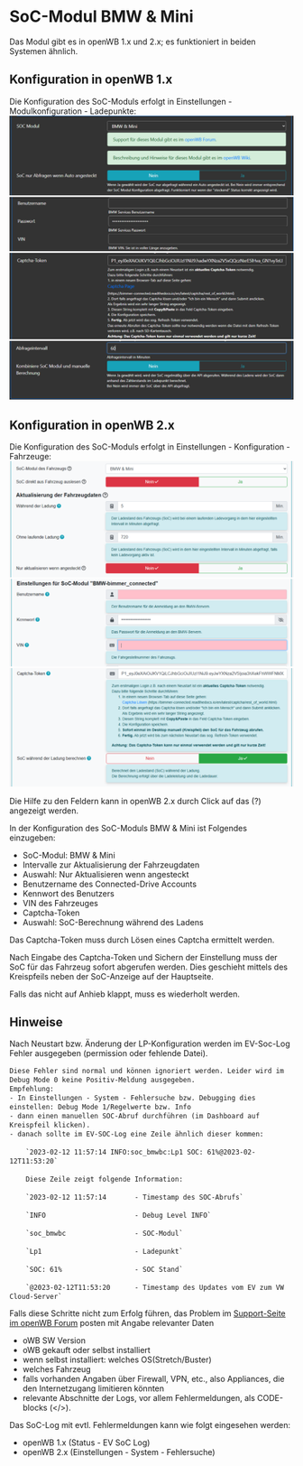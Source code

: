# SoC-Modul BMW & Mini

Das Modul gibt es in openWB 1.x und 2.x; es funktioniert in beiden Systemen ähnlich.

## Konfiguration in openWB 1.x

Die Konfiguration des SoC-Moduls erfolgt in Einstellungen - Modulkonfiguration - Ladepunkte:
![BMW-Settings 1.9-1](SoC-BMW-19-settings-1.PNG)
![BMW-Settings 1.9-2](SoC-BMW-19-settings-2.PNG)
![BMW-Settings 1.9-3](SoC-BMW-19-settings-3.PNG)
![BMW-Settings 1.9-4](SoC-BMW-19-settings-4.PNG)

## Konfiguration in openWB 2.x

Die Konfiguration des SoC-Moduls erfolgt in Einstellungen - Konfiguration - Fahrzeuge:
![BMW-Settings 2.x-1](SoC-BMW-20-settings-1.PNG)
![BMW-Settings 2.x-2](SoC-BMW-20-settings-2.PNG)
![BMW-Settings 2.x-3](SoC-BMW-20-settings-3.PNG)

Die Hilfe zu den Feldern kann in openWB 2.x durch Click auf das (?) angezeigt werden.

In der Konfiguration des SoC-Moduls BMW & Mini ist Folgendes einzugeben:

- SoC-Modul: BMW & Mini
- Intervalle zur Aktualisierung der Fahrzeugdaten
- Auswahl: Nur Aktualisieren wenn angesteckt
- Benutzername des Connected-Drive Accounts
- Kennwort des Benutzers
- VIN des Fahrzeuges
- Captcha-Token
- Auswahl: SoC-Berechnung während des Ladens

Das Captcha-Token muss durch Lösen eines Captcha ermittelt werden.

Nach Eingabe des Captcha-Token und Sichern der Einstellung muss der SoC für das Fahrzeug sofort abgerufen werden. Dies geschieht mittels des Kreispfeils neben der SoC-Anzeige auf der Hauptseite.

Falls das nicht auf Anhieb klappt, muss es wiederholt werden.

## Hinweise

Nach Neustart bzw. Änderung der LP-Konfiguration werden im EV-Soc-Log Fehler ausgegeben (permission oder fehlende Datei).

    Diese Fehler sind normal und können ignoriert werden. Leider wird im Debug Mode 0 keine Positiv-Meldung ausgegeben.
    Empfehlung:
    - In Einstellungen - System - Fehlersuche bzw. Debugging dies einstellen: Debug Mode 1/Regelwerte bzw. Info
    - dann einen manuellen SOC-Abruf durchführen (im Dashboard auf Kreispfeil klicken).
    - danach sollte im EV-SOC-Log eine Zeile ähnlich dieser kommen:

        `2023-02-12 11:57:14 INFO:soc_bmwbc:Lp1 SOC: 61%@2023-02-12T11:53:20`

        Diese Zeile zeigt folgende Information:

        `2023-02-12 11:57:14       - Timestamp des SOC-Abrufs`

        `INFO                      - Debug Level INFO`

        `soc_bmwbc                 - SOC-Modul`

        `Lp1                       - Ladepunkt`

        `SOC: 61%                  - SOC Stand`

        `@2023-02-12T11:53:20      - Timestamp des Updates vom EV zum VW Cloud-Server`

Falls diese Schritte nicht zum Erfolg führen, das Problem im [Support-Seite im openWB Forum](https://forum.openwb.de/viewtopic.php?t=4870) posten mit Angabe relevanter Daten

- oWB SW Version
- oWB gekauft oder selbst installiert
- wenn selbst installiert: welches OS(Stretch/Buster)
- welches Fahrzeug
- falls vorhanden Angaben über Firewall, VPN, etc., also Appliances, die den Internetzugang limitieren könnten
- relevante Abschnitte der Logs, vor allem Fehlermeldungen, als CODE-blocks (</>).

Das SoC-Log mit evtl. Fehlermeldungen kann wie folgt eingesehen werden:
  - openWB 1.x (Status - EV SoC Log)
  - openWB 2.x (Einstellungen - System - Fehlersuche)

